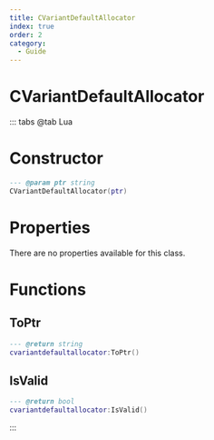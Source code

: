 ```yaml
---
title: CVariantDefaultAllocator
index: true
order: 2
category:
  - Guide
---
```


# CVariantDefaultAllocator

::: tabs
@tab Lua
# Constructor
```lua
--- @param ptr string
CVariantDefaultAllocator(ptr)
```
# Properties
There are no properties available for this class.
# Functions
## ToPtr
```lua
--- @return string
cvariantdefaultallocator:ToPtr()
```
## IsValid
```lua
--- @return bool
cvariantdefaultallocator:IsValid()
```

:::